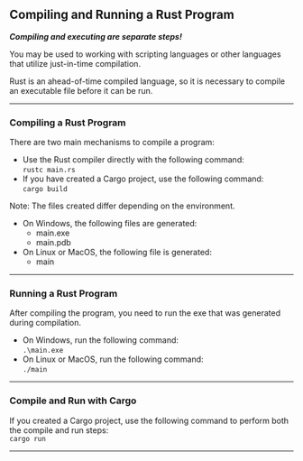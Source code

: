 ## Compiling and Running a Rust Program ##

***Compiling and executing are separate steps!***

You may be used to working with scripting languages or other
languages that utilize just-in-time compilation.

Rust is an ahead-of-time compiled language, so it is 
necessary to compile an executable file before it can be
run.

---

### Compiling a Rust Program ###

There are two main mechanisms to compile a program:

* Use the Rust compiler directly with the following command:
  <br>```rustc main.rs```
* If you have created a Cargo project, use the following 
  command:<br>```cargo build```

Note: The files created differ depending on the environment.

* On Windows, the following files are generated:
    * main.exe
    * main.pdb
* On Linux or MacOS, the following file is generated:
    * main

---

### Running a Rust Program ###

After compiling the program, you need to run the exe
that was generated during compilation.

* On Windows, run the following command:<br>```.\main.exe```
* On Linux or MacOS, run the following command:<br>
  ```./main```

---

### Compile and Run with Cargo ###

If you created a Cargo project, use the following command to
perform both the compile and run steps:<br>```cargo run```

---

